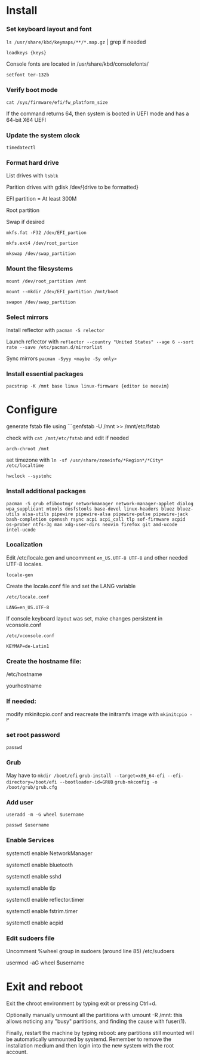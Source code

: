 # Install
### Set keyboard layout and font
```ls /usr/share/kbd/keymaps/**/*.map.gz``` | grep if needed

```loadkeys {keys}```

Console fonts are located in /usr/share/kbd/consolefonts/ 

```setfont ter-132b```


### Verify boot mode
```cat /sys/firmware/efi/fw_platform_size```

If the command returns 64, then system is booted in UEFI mode and has a 64-bit X64 UEFI

### Update the system clock
```timedatectl```

### Format hard drive
List drives with 
```lsblk``` 

Parition drives with gdisk /dev/{drive to be formatted}

EFI partition = At least 300M

Root partition

Swap if desired

```mkfs.fat -F32 /dev/EFI_partion```

```mkfs.ext4 /dev/root_partion```

```mkswap /dev/swap_partition```

### Mount the filesystems
```mount /dev/root_partition /mnt```

```mount --mkdir /dev/EFI_partition /mnt/boot```

```swapon /dev/swap_partition```

### Select mirrors
Install reflector with ```pacman -S relector```

Launch reflector with ```reflector --country "United States" --age 6 --sort rate --save /etc/pacman.d/mirrorlist```

Sync mirrors ```pacman -Syyy <maybe -Sy only>``` 

### Install essential packages
```pacstrap -K /mnt base linux linux-firmware {editor ie neovim}```
# Configure
generate fstab file using ```genfstab -U /mnt >> /mnt/etc/fstab

check with ```cat /mnt/etc/fstab``` and edit if needed

```arch-chroot /mnt```

set timezone with ```ln -sf /usr/share/zoneinfo/*Region*/*City* /etc/localtime```

```hwclock --systohc```

### Install additional packages
```pacman -S grub efibootmgr networkmanager network-manager-applet dialog wpa_supplicant mtools dosfstools base-devel linux-headers bluez bluez-utils alsa-utils pipewire pipewire-alsa pipewire-pulse pipewire-jack bash-completion openssh rsync acpi acpi_call tlp sof-firmware acpid os-prober ntfs-3g man xdg-user-dirs neovim firefox git amd-ucode intel-ucode```

### Localization
Edit /etc/locale.gen and uncomment ```en_US.UTF-8 UTF-8``` and other needed UTF-8 locales. 

```locale-gen```

Create the locale.conf file and set the LANG variable

```/etc/locale.conf```

```LANG=en_US.UTF-8```

If console keyboard layout was set, make changes persistent in vconsole.conf

```/etc/vconsole.conf```

```KEYMAP=de-Latin1```
### Create the hostname file:

/etc/hostname

yourhostname

### If needed:
modify mkinitcpio.conf and reacreate the initramfs image with ```mkinitcpio -P```

### set root password
```passwd```

### Grub

May have to ```mkdir /boot/efi```
```grub-install --target=x86_64-efi --efi-directory=/boot/efi --bootloader-id=GRUB```
```grub-mkconfig -o /boot/grub/grub.cfg```

### Add user
```useradd -m -G wheel $username```

```passwd $username```

### Enable Services
systemctl enable NetworkManager

systemctl enable bluetooth

systemctl enable sshd

systemctl enable tlp

systemctl enable reflector.timer

systemctl enable fstrim.timer

systemctl enable acpid

### Edit sudoers file
Uncomment %wheel group in sudoers (around line 85) /etc/sudoers

usermod -aG wheel $username

# Exit and reboot
Exit the chroot environment by typing exit or pressing Ctrl+d.

Optionally manually unmount all the partitions with umount -R /mnt: this allows noticing any "busy" partitions, and finding the cause with fuser(1).

Finally, restart the machine by typing reboot: any partitions still mounted will be automatically unmounted by systemd. Remember to remove the installation medium and then login into the new system with the root account. 
